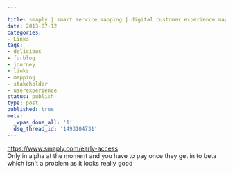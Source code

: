 ```yaml
---

title: smaply | smart service mapping | digital customer experience mapping
date: 2013-07-12
categories:
- Links
tags:
- delicious
- forblog
- journey
- links
- mapping
- stakeholder
- userexperience
status: publish
type: post
published: true
meta:
  _wpas_done_all: '1'
  dsq_thread_id: '1493104731'
---
```

<p><a href="https://www.smaply.com/early-access">https://www.smaply.com/early-access</a><br />
Only in alpha at the moment and you have to pay once they get in to beta which isn't a problem as it looks really good</p>
